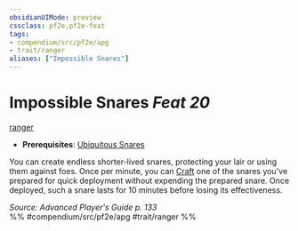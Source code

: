 ```yaml
---
obsidianUIMode: preview
cssclass: pf2e,pf2e-feat
tags:
- compendium/src/pf2e/apg
- trait/ranger
aliases: ["Impossible Snares"]
---
```

# Impossible Snares  *Feat 20*  
[ranger](/rules/traits/ranger.md)  

- **Prerequisites**: [Ubiquitous Snares](/compendium/feats/ubiquitous-snares.md)

You can create endless shorter-lived snares, protecting your lair or using them against foes. Once per minute, you can [Craft](/rules/actions/craft.md) one of the snares you've prepared for quick deployment without expending the prepared snare. Once deployed, such a snare lasts for 10 minutes before losing its effectiveness.

*Source: Advanced Player's Guide p. 133*  
%% #compendium/src/pf2e/apg #trait/ranger %%
